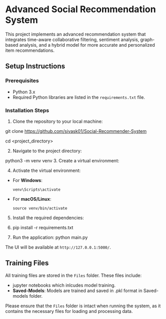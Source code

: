 # Advanced Social Recommendation System

This project implements an advanced recommendation system that integrates time-aware collaborative filtering, sentiment analysis, graph-based analysis, and a hybrid model for more accurate and personalized item recommendations.

## Setup Instructions

### Prerequisites
- Python 3.x
- Required Python libraries are listed in the `requirements.txt` file.

### Installation Steps

1. Clone the repository to your local machine:

git clone <https://github.com/sivask01/Social-Recommender-System>

cd <project_directory>

2. Navigate to the project directory:

python3 -m venv venv
3. Create a virtual environment:

4. Activate the virtual environment:
- For **Windows**:
  ```
  venv\Scripts\activate
  ```
- For **macOS/Linux**:
  ```
  source venv/bin/activate
  ```

5. Install the required dependencies:
6. pip install -r requirements.txt


6. Run the application:
python main.py


The UI will be available at `http://127.0.0.1:5000/`.

## Training Files

All training files are stored in the `Files` folder. These files include:
- jupyter notebooks which inlcudes model training.
- **Saved-Models**: Models are trained and saved in .pkl format in Saved-models folder.

Please ensure that the `Files` folder is intact when running the system, as it contains the necessary files for loading and processing data.


